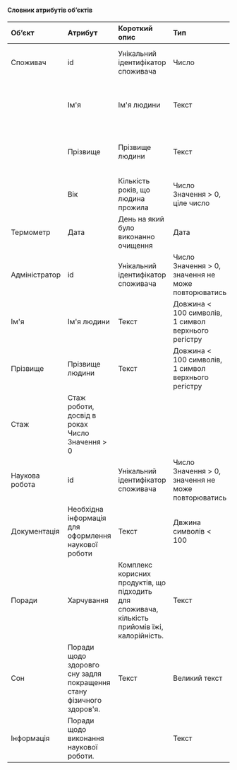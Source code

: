#### Словник атрибутів об’єктів
|Об’єкт|	Атрибут|	Короткий опис|	Тип|	Обмеження|
|:-|:-|:-|:-|:-|
|Споживач|	id|	Унікальний ідентифікатор споживача|	Число|	Значення > 0, значення не може повторюватись|
| |Ім'я|	Ім'я людини|	Текст|	Довжина < 100 символів, 1 символ верхнього регістру|
| |Прізвище|	Прізвище людини|	Текст	|Довжина < 100 символів, 1 символ верхнього регістру|
| |Вік|	Кількість років, що людина прожила|	Число	Значення > 0, ціле число|
|Термометр| Дата	|День на який було виконанно очищення|	Дата	|Формат YYYY-MM-DD|
|Адміністратор|	id|	Унікальний ідентифікатор споживача|	Число	Значення > 0, значення не може повторюватись|
|Ім'я|	Ім'я людини|	Текст|	Довжина < 100 символів, 1 символ верхнього регістру|
Прізвище|	Прізвище людини|	Текст	|Довжина < 100 символів, 1 символ верхнього регістру|
|Стаж|	Стаж роботи, досвід в роках	Число	Значення > 0|
|Наукова робота|	id|	Унікальний ідентифікатор споживача	|Число	Значення > 0, значення не може повторюватись|
|Документація|	Необхідна інформація для оформлення наукової роботи|	Текст|	Двжина символів < 100|
|Поради|	Харчування|	Комплекс корисних продуктів, що підходить для споживача, кількість прийомів їжі, калорійність.|	Текст|	Великий текст|
|Сон|	Поради щодо здоровго сну задля покращення стану фізичного здоров'я.|Текст	|Великий текст|
|Інформація|	Поради щодо виконання наукової роботи.|	|Текст|	Великий текст|

